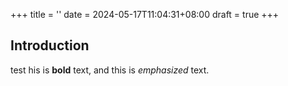+++
title = ''
date = 2024-05-17T11:04:31+08:00
draft = true
+++

## Introduction

test his is **bold** text, and this is *emphasized* text.

